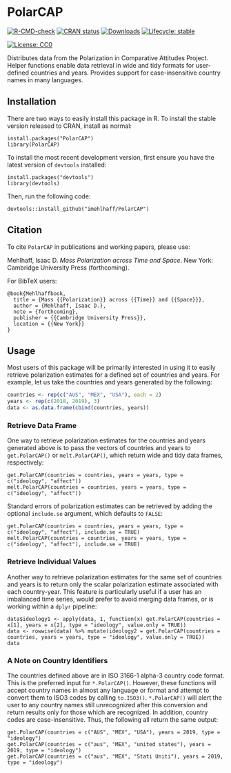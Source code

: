 
# PolarCAP

<!-- badges: start -->
[![R-CMD-check](https://github.com/imehlhaff/PolarCAP/actions/workflows/R-CMD-check.yaml/badge.svg)](https://github.com/imehlhaff/PolarCAP/actions/workflows/R-CMD-check.yaml)
[![CRAN status](https://www.r-pkg.org/badges/version/CPC)](https://CRAN.R-project.org/package=PolarCAP)
[![Downloads](https://cranlogs.r-pkg.org/badges/grand-total/CPC)](https://cran.r-project.org/package=PolarCAP)
[![Lifecycle: stable](https://img.shields.io/badge/lifecycle-stable-green.svg)](https://lifecycle.r-lib.org/articles/stages.html#stable)
<!-- [![DOI](https://zenodo.org/badge/DOI/10.5281/zenodo.290683.svg)](https://doi.org/10.5281/zenodo.290683) -->
[![License: CC0](https://img.shields.io/cran/l/PolarCAP)](https://imehlhaff.net/PolarCAP/LICENSE.html)
<!-- [![Codecov test coverage](https://codecov.io/gh/imehlhaff/PolarCAP/branch/master/graph/badge.svg)](https://app.codecov.io/gh/imehlhaff/PolarCAP?branch=master) -->
<!-- badges: end -->

Distributes data from the Polarization in Comparative Attitudes Project. Helper functions enable data retrieval in wide and tidy formats for user-defined countries and years. Provides support for case-insensitive country names in many languages.

## Installation

There are two ways to easily install this package in R. To install the stable version released to CRAN, install as normal:

```
install.packages("PolarCAP")
library(PolarCAP)
```

To install the most recent development version, first ensure you have the latest version of ```devtools``` installed:

```{r}
install.packages("devtools")
library(devtools)
```

Then, run the following code:

```{r}
devtools::install_github("imehlhaff/PolarCAP")
```

## Citation

To cite ```PolarCAP``` in publications and working papers, please use:

Mehlhaff, Isaac D. *Mass Polarization across Time and Space*. New York: Cambridge University Press (forthcoming).

For BibTeX users:

```
@book{Mehlhaffbook,
  title = {Mass {{Polarization}} across {{Time}} and {{Space}}},
  author = {Mehlhaff, Isaac D.},
  note = {forthcoming},
  publisher = {{Cambridge University Press}},
  location = {{New York}}
}
```

## Usage

Most users of this package will be primarily interested in using it to easily retrieve polarization estimates for a defined set of countries and years. For example, let us take the countries and years generated by the following:

``` r
countries <- rep(c("AUS", "MEX", "USA"), each = 2)
years <- rep(c(2018, 2019), 3)
data <- as.data.frame(cbind(countries, years))
```

### Retrieve Data Frame

One way to retrieve polarization estimates for the countries and years generated above is to pass the vectors of countries and years to ```get.PolarCAP()``` or ```melt.PolarCAP()```, which return wide and tidy data frames, respectively:

```{r}
get.PolarCAP(countries = countries, years = years, type = c("ideology", "affect"))
melt.PolarCAP(countries = countries, years = years, type = c("ideology", "affect"))
```

Standard errors of polarization estimates can be retrieved by adding the optional ```include.se``` argument, which defaults to ```FALSE```:

```{r}
get.PolarCAP(countries = countries, years = years, type = c("ideology", "affect"), include.se = TRUE)
melt.PolarCAP(countries = countries, years = years, type = c("ideology", "affect"), include.se = TRUE)
```

### Retrieve Individual Values

Another way to retrieve polarization estimates for the same set of countries and years is to return only the scalar polarization estimate associated with each country-year. This feature is particularly useful if a user has an imbalanced time series, would prefer to avoid merging data frames, or is working within a ```dplyr``` pipeline:

```{r}
data$ideology1 <- apply(data, 1, function(x) get.PolarCAP(countries = x[1], years = x[2], type = "ideology", value.only = TRUE))
data <- rowwise(data) %>% mutate(ideology2 = get.PolarCAP(countries = countries, years = years, type = "ideology", value.only = TRUE))
data
```

### A Note on Country Identifiers

The countries defined above are in ISO 3166-1 alpha-3 country code format. This is the preferred input for ```*.PolarCAP()```. However, these functions will accept country names in almost any language or format and attempt to convert them to ISO3 codes by calling ```to.ISO3()```. ```*.PolarCAP()``` will alert the user to any country names still unrecognized after this conversion and return results only for those which are recognized. In addition, country codes are case-insensitive. Thus, the following all return the same output:

```{r}
get.PolarCAP(countries = c("AUS", "MEX", "USA"), years = 2019, type = "ideology")
get.PolarCAP(countries = c("aus", "MEX", "united states"), years = 2019, type = "ideology")
get.PolarCAP(countries = c("aus", "MEX", "Stati Uniti"), years = 2019, type = "ideology")
```

